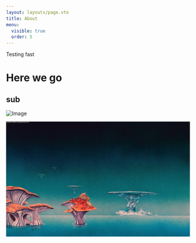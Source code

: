 ```yaml
---
layout: layouts/page.vto
title: About
menu:
  visible: true
  order: 5
---
```

Testing fast

# Here we go

## sub

![Image](/img_0010.jpeg)

![Image](/uploads/img_0010.jpeg)


